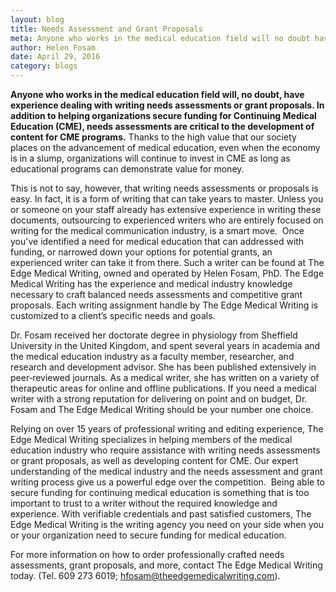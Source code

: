 ```yaml
---
layout: blog
title: Needs Assessment and Grant Proposals 
meta: Anyone who works in the medical education field will no doubt have experience dealing with writing needs assessments and grant proposals. In addition to helping organizations secure funding for Continuing Medical Education (CME)...
author: Helen Fosam
date: April 29, 2016
category: blogs
---
```


**Anyone who works in the medical education field will, no doubt, have experience dealing with writing needs assessments or grant proposals. In addition to helping organizations secure funding for Continuing Medical Education (CME), needs assessments are critical to the development of content for CME programs.** Thanks to the high value that our society places on the advancement of medical education, even when the economy is in a slump, organizations will continue to invest in CME as long as educational programs can demonstrate value for money. 

This is not to say, however, that writing needs assessments or proposals is easy. In fact, it is a form of writing that can take years to master. Unless you or someone on your staff already has extensive experience in writing these documents, outsourcing to experienced writers who are entirely focused on writing for the medical communication industry, is a smart move.  Once you've identified a need for medical education that can addressed with funding, or narrowed down your options for potential grants, an experienced writer can take it from there. Such a writer can be found at The Edge Medical Writing, owned and operated by Helen Fosam, PhD. The Edge Medical Writing has the experience and medical industry knowledge necessary to craft balanced needs assessments and competitive grant proposals. Each writing assignment handle by The Edge Medical Writing is customized to a client’s specific needs and goals.

Dr. Fosam received her doctorate degree in physiology from Sheffield University in the United Kingdom, and spent several years in academia and the medical education industry as a faculty member, researcher, and research and development advisor. She has been published extensively in peer‑reviewed journals. As a medical writer, she has written on a variety of therapeutic areas for online and offline publications. If you need a medical writer with a strong reputation for delivering on point and on budget, Dr. Fosam and The Edge Medical Writing should be your number one choice.

Relying on over 15 years of professional writing and editing experience, The Edge Medical Writing specializes in helping members of the medical education industry who require assistance with writing needs assessments or grant proposals, as well as developing content for CME. Our expert understanding of the medical industry and the needs assessment and grant writing process give us a powerful edge over the competition.  Being able to secure funding for continuing medical education is something that is too important to trust to a writer without the required knowledge and experience. With verifiable credentials and past satisfied customers, The Edge Medical Writing is the writing agency you need on your side when you or your organization need to secure funding for medical education. 

For more information on how to order professionally crafted needs assessments, grant proposals, and more, contact The Edge Medical Writing today. (Tel. 609 273 6019; hfosam@theedgemedicalwriting.com).
